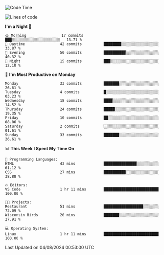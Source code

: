 <!--START_SECTION:waka-->
![Code Time](http://img.shields.io/badge/Code%20Time-206%20hrs%2027%20mins-blue)

![Lines of code](https://img.shields.io/badge/From%20Hello%20World%20I%27ve%20Written-16.0%20thousand%20lines%20of%20code-blue)

**I'm a Night 🦉** 

```text
🌞 Morning                17 commits          ███░░░░░░░░░░░░░░░░░░░░░░   13.71 % 
🌆 Daytime                42 commits          ████████░░░░░░░░░░░░░░░░░   33.87 % 
🌃 Evening                50 commits          ██████████░░░░░░░░░░░░░░░   40.32 % 
🌙 Night                  15 commits          ███░░░░░░░░░░░░░░░░░░░░░░   12.10 % 
```
📅 **I'm Most Productive on Monday** 

```text
Monday                   33 commits          ███████░░░░░░░░░░░░░░░░░░   26.61 % 
Tuesday                  4 commits           █░░░░░░░░░░░░░░░░░░░░░░░░   03.23 % 
Wednesday                18 commits          ████░░░░░░░░░░░░░░░░░░░░░   14.52 % 
Thursday                 24 commits          █████░░░░░░░░░░░░░░░░░░░░   19.35 % 
Friday                   10 commits          ██░░░░░░░░░░░░░░░░░░░░░░░   08.06 % 
Saturday                 2 commits           ░░░░░░░░░░░░░░░░░░░░░░░░░   01.61 % 
Sunday                   33 commits          ███████░░░░░░░░░░░░░░░░░░   26.61 % 
```


📊 **This Week I Spent My Time On** 

```text
💬 Programming Languages: 
HTML                     43 mins             ███████████████░░░░░░░░░░   61.12 % 
CSS                      27 mins             ██████████░░░░░░░░░░░░░░░   38.88 % 

🔥 Editors: 
VS Code                  1 hr 11 mins        █████████████████████████   100.00 % 

🐱‍💻 Projects: 
Restaurant               51 mins             ██████████████████░░░░░░░   72.09 % 
Wisconsin Birds          20 mins             ███████░░░░░░░░░░░░░░░░░░   27.91 % 

💻 Operating System: 
Linux                    1 hr 11 mins        █████████████████████████   100.00 % 
```


 Last Updated on 04/08/2024 00:53:00 UTC
<!--END_SECTION:waka-->
